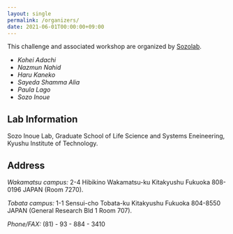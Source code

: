 ```yaml
---
layout: single
permalink: /organizers/
date: 2021-06-01T00:00:00+09:00
---
```

This challenge and associated workshop are organized by [Sozolab](https://sozolab.jp/?locale=en).

- *Kohei Adachi*
- *Nazmun Nahid*
- *Haru Kaneko*
- *Sayeda Shamma Alia*
- *Paula Lago*
- *Sozo Inoue*

## Lab Information
Sozo Inoue Lab, Graduate School of Life Science and Systems Eneineering, Kyushu Institute of Technology.

## Address
*Wakamatsu campus:* 2-4 Hibikino Wakamatsu-ku Kitakyushu Fukuoka 808-0196 JAPAN (Room 7270).

*Tobata campus:* 1-1 Sensui-cho Tobata-ku Kitakyushu Fukuoka 804-8550 JAPAN (General Research Bld 1 Room 707).

*Phone/FAX:* (81) - 93 - 884 - 3410

